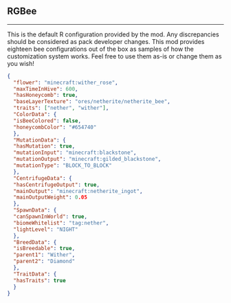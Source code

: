 ##  **RGBee**  

***  

This is the default R configuration provided by the mod. Any discrepancies should be considered as pack developer changes. This mod provides eighteen bee configurations out of the box as samples of how the customization system works. Feel free to use them as-is or change them as you wish!  
  

```json  
{  
  "flower": "minecraft:wither_rose",  
  "maxTimeInHive": 600,  
  "hasHoneycomb": true,  
  "baseLayerTexture": "ores/netherite/netherite_bee",  
  "traits": ["nether", "wither"],  
  "ColorData": {  
  "isBeeColored": false,  
  "honeycombColor": "#654740"  
  },  
  "MutationData": {  
  "hasMutation": true,  
  "mutationInput": "minecraft:blackstone",  
  "mutationOutput": "minecraft:gilded_blackstone",  
  "mutationType": "BLOCK_TO_BLOCK"  
  },  
  "CentrifugeData": {  
  "hasCentrifugeOutput": true,  
  "mainOutput": "minecraft:netherite_ingot",  
  "mainOutputWeight": 0.05  
  },  
  "SpawnData": {  
  "canSpawnInWorld": true,  
  "biomeWhitelist": "tag:nether",  
  "lightLevel": "NIGHT"  
  },  
  "BreedData": {  
  "isBreedable": true,  
  "parent1": "Wither",  
  "parent2": "Diamond"  
  },  
  "TraitData": {  
  "hasTraits": true  
  }  
}
```
<!--stackedit_data:
eyJoaXN0b3J5IjpbLTExNjYxODg1MzNdfQ==
-->